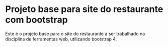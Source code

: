# Projeto base para site do restaurante com bootstrap

Este é o projeto base para o site do restaurante a ser trabalhado na
disciplina de ferramentas web, utilizando bootstrap 4.
